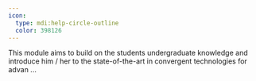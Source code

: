 ```yaml
---
icon:
  type: mdi:help-circle-outline
  color: 398126
---
```


This module aims to build on the students undergraduate knowledge and introduce him / her to the state-of-the-art in convergent technologies for advan ... 
